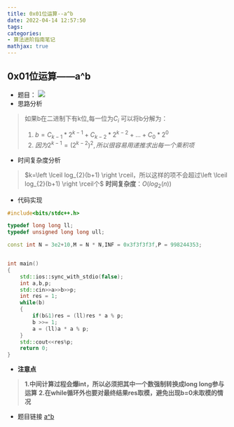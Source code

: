 ```yaml
---
title: 0x01位运算--a^b
date: 2022-04-14 12:57:50
tags:
categories:
- 算法进阶指南笔记
mathjax: true
---
```

## 0x01位运算——a^b
- 题目：
![](https://img-blog.csdnimg.cn/ad81ce79ced443249ac4864979d1ccb8.png?x-oss-process=image/watermark,type_d3F5LXplbmhlaQ,shadow_50,text_Q1NETiBAdGltZXJfY2F0Y2g=,size_20,color_FFFFFF,t_70,g_se,x_16)
- 思路分析
>如果b在二进制下有k位,每一位为$C_{i}$
>可以将b分解为：
>1. $b=C_{k-1}*2^{k-1}+C_{k-2}*2^{k-2}+...+C_{0}*2^{0}$
>2. $因为2^{k-1}=(2^{k-2})^{2},所以很容易用递推求出每一个乘积项$

- 时间复杂度分析
>$k=\left \lceil log_{2}(b+1) \right \rceil，所以这样的项不会超过\left \lceil log_{2}(b+1) \right \rceil个$
>**时间复杂度**：$O(log_{2}(n))$

- 代码实现

```cpp
#include<bits/stdc++.h>

typedef long long ll;
typedef unsigned long long ull;

const int N = 3e2+10,M = N * N,INF = 0x3f3f3f3f,P = 998244353;


int main()
{
    std::ios::sync_with_stdio(false);
    int a,b,p;
    std::cin>>a>>b>>p;
    int res = 1;
    while(b)
    {
        if(b&1)res = (ll)res * a % p;
        b >>= 1;
        a = (ll)a * a % p;
    }
    std::cout<<res%p;
    return 0;
}
```
- **注意点**
>**1.中间计算过程会爆int，所以必须把其中一个数强制转换成long long参与运算**
>**2.在while循环外也要对最终结果res取模，避免出现b=0未取模的情况**
- 题目链接
[a^b](https://www.acwing.com/problem/content/91/)

